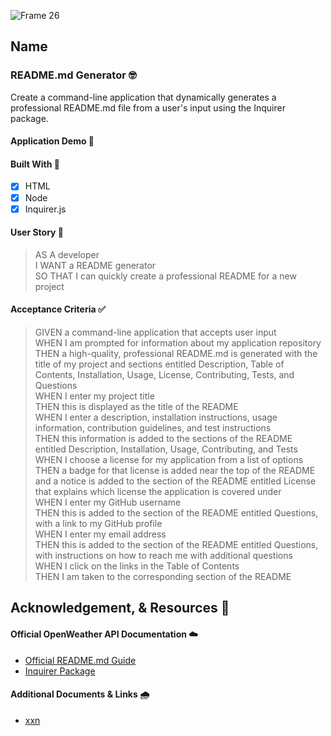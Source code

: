 ![Frame 26](https://user-images.githubusercontent.com/77648727/112773651-9a13af80-8feb-11eb-9b91-7f572d95348f.png)


## Name

### README.md Generator 🤓

Create a command-line application that dynamically generates a professional README.md file from a user's input using the Inquirer package.


#### Application Demo 👀


#### Built With 🧰
- [x] HTML
- [x] Node
- [x] Inquirer.js

#### User Story 📖

> AS A developer       
> I WANT a README generator       
> SO THAT I can quickly create a professional README for a new project       


#### Acceptance Criteria ✅
> GIVEN a command-line application that accepts user input       
> WHEN I am prompted for information about my application repository       
> THEN a high-quality, professional README.md is generated with the title of my project and sections entitled Description, Table of Contents, Installation, Usage, License, Contributing, Tests, and Questions       
> WHEN I enter my project title       
> THEN this is displayed as the title of the README       
> WHEN I enter a description, installation instructions, usage information, contribution guidelines, and test instructions       
> THEN this information is added to the sections of the README entitled Description, Installation, Usage, Contributing, and Tests       
> WHEN I choose a license for my application from a list of options       
> THEN a badge for that license is added near the top of the README and a notice is added to the section of the README entitled License that explains which license the application is covered under       
> WHEN I enter my GitHub username       
> THEN this is added to the section of the README entitled Questions, with a link to my GitHub profile       
> WHEN I enter my email address       
> THEN this is added to the section of the README entitled Questions, with instructions on how to reach me with additional questions       
> WHEN I click on the links in the Table of Contents       
> THEN I am taken to the corresponding section of the README          


## Acknowledgement, & Resources 🤝

#### Official OpenWeather API Documentation :cloud:
- [Official README.md Guide](https://github.com/coding-boot-camp/potential-enigma/blob/master/readme-guide.md)
- [Inquirer Package](https://www.npmjs.com/package/inquirer)


#### Additional Documents & Links 🌧️      
- [xxn](xx)


